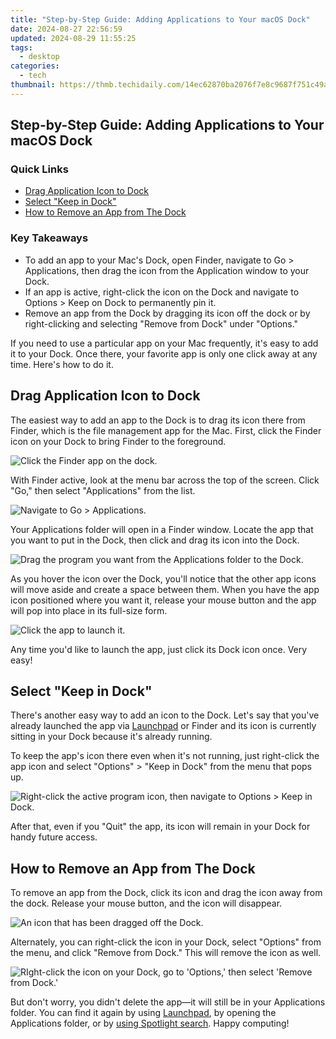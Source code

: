 ```yaml
---
title: "Step-by-Step Guide: Adding Applications to Your macOS Dock"
date: 2024-08-27 22:56:59
updated: 2024-08-29 11:55:25
tags:
  - desktop
categories:
  - tech
thumbnail: https://thmb.techidaily.com/14ec62870ba2076f7e8c9687f751c49a66df2b130718dc75492a59a5c4cfcb22.jpg
---
```


## Step-by-Step Guide: Adding Applications to Your macOS Dock

### Quick Links

* [Drag Application Icon to Dock](https://technical-tips.techidaily.com/guide-streaming-from-your-mac-onto-the-television-screen-via-airplay/)
* [Select "Keep in Dock"](https://android-frp.techidaily.com/in-2024-a-step-by-step-guide-on-using-adb-and-fastboot-to-remove-frp-lock-on-your-samsung-galaxy-s24-by-drfone-android/)
* [How to Remove an App from The Dock](https://desktop-recording.techidaily.com/in-2024-walking-dead-top-picks-for-horror-gamers/)

### Key Takeaways

* To add an app to your Mac's Dock, open Finder, navigate to Go > Applications, then drag the icon from the Application window to your Dock.
* If an app is active, right-click the icon on the Dock and navigate to Options > Keep on Dock to permanently pin it.
* Remove an app from the Dock by dragging its icon off the dock or by right-clicking and selecting "Remove from Dock" under "Options."

 If you need to use a particular app on your Mac frequently, it's easy to add it to your Dock. Once there, your favorite app is only one click away at any time. Here's how to do it.

##  Drag Application Icon to Dock

 The easiest way to add an app to the Dock is to drag its icon there from Finder, which is the file management app for the Mac. First, click the Finder icon on your Dock to bring Finder to the foreground.

![Click the Finder app on the dock.](https://static1.howtogeekimages.com/wordpress/wp-content/uploads/2024/01/1-click-finder.png) 

 With Finder active, look at the menu bar across the top of the screen. Click "Go," then select "Applications" from the list.

![Navigate to Go > Applications.](https://static1.howtogeekimages.com/wordpress/wp-content/uploads/2024/01/2-click-go-click-applications.png) 

 Your Applications folder will open in a Finder window. Locate the app that you want to put in the Dock, then click and drag its icon into the Dock.

![Drag the program you want from the Applications folder to the Dock.](https://static1.howtogeekimages.com/wordpress/wp-content/uploads/2024/01/3-drag-and-drop-application-onto-dock.png) 

 As you hover the icon over the Dock, you'll notice that the other app icons will move aside and create a space between them. When you have the app icon positioned where you want it, release your mouse button and the app will pop into place in its full-size form.

![Click the app to launch it.](https://static1.howtogeekimages.com/wordpress/wp-content/uploads/2024/01/4-click-the-app-to-launch-it.png) 

 Any time you'd like to launch the app, just click its Dock icon once. Very easy!

##  Select "Keep in Dock"

 There's another easy way to add an icon to the Dock. Let's say that you've already launched the app via [Launchpad](https://program-issues.techidaily.com/solving-the-issue-of-nvidia-control-panel-crashes-and-failure-to-load/) or Finder and its icon is currently sitting in your Dock because it's already running.

 To keep the app's icon there even when it's not running, just right-click the app icon and select "Options" > "Keep in Dock" from the menu that pops up.

![Right-click the active program icon, then navigate to Options > Keep in Dock.](https://static1.howtogeekimages.com/wordpress/wp-content/uploads/2024/01/5-two-click-optiosn-keep-in-dock.png) 

 After that, even if you "Quit" the app, its icon will remain in your Dock for handy future access.

##  How to Remove an App from The Dock

 To remove an app from the Dock, click its icon and drag the icon away from the dock. Release your mouse button, and the icon will disappear.

![An icon that has been dragged off the Dock.](https://static1.howtogeekimages.com/wordpress/wp-content/uploads/2024/01/6-dragging-photoshop-off.png) 

 Alternately, you can right-click the icon in your Dock, select "Options" from the menu, and click "Remove from Dock." This will remove the icon as well.

![RIght-click the icon on your Dock, go to 'Options,' then select 'Remove from Dock.'](https://static1.howtogeekimages.com/wordpress/wp-content/uploads/2024/01/7-two-click-options-remove-from-dock.png) 

 But don't worry, you didn't delete the app—it will still be in your Applications folder. You can find it again by using [Launchpad](https://windows11.techidaily.com/how-to-address-the-loadlibrary-error-code-87-on-pcs/), by opening the Applications folder, or by [using Spotlight search](https://video-screen-grab.techidaily.com/2024-approved-leveraging-technology-for-efficient-team-discussions-slack-filmora-strategy/). Happy computing!

<ins class="adsbygoogle"
     style="display:block"
     data-ad-format="autorelaxed"
     data-ad-client="ca-pub-7571918770474297"
     data-ad-slot="1223367746"></ins>



<ins class="adsbygoogle"
     style="display:block"
     data-ad-client="ca-pub-7571918770474297"
     data-ad-slot="8358498916"
     data-ad-format="auto"
     data-full-width-responsive="true"></ins>
